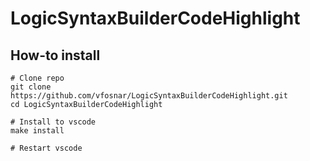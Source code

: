 # LogicSyntaxBuilderCodeHighlight

## How-to install
    # Clone repo
    git clone https://github.com/vfosnar/LogicSyntaxBuilderCodeHighlight.git
    cd LogicSyntaxBuilderCodeHighlight
    
    # Install to vscode
    make install

    # Restart vscode
